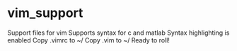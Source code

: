 vim_support
===========

Support files for vim
Supports syntax for c and matlab
Syntax highlighting is enabled
Copy .vimrc to ~/
Copy .vim to ~/
Ready to roll!
